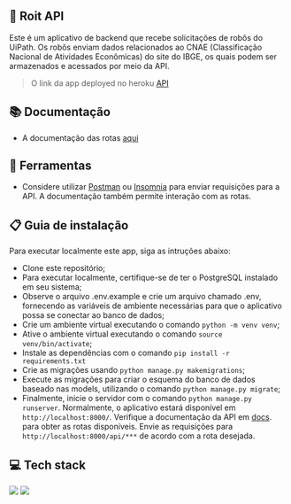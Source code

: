 
## 🤖 Roit API

Este é um aplicativo de backend que recebe solicitações de robôs do UiPath. Os robôs enviam dados relacionados ao CNAE (Classificação Nacional de Atividades Econômicas) do site do IBGE, os quais podem ser armazenados e acessados por meio da API.

> O link da app deployed no heroku [API](https://roit.herokuapp.com/api/docs/) 

> 
## 📚 Documentação 
- A documentação das rotas [aqui](https://roit.herokuapp.com/api/docs/) 
## :toolbox: Ferramentas

- Considere utilizar [Postman](https://www.postman.com/downloads/) ou [Insomnia](https://insomnia.rest/download) para enviar requisições para a API. A documentação também permite interação com as rotas.


## 📋 Guia de instalação
Para executar localmente este app, siga as intruções abaixo:

- Clone este repositório;
- Para executar localmente, certifique-se de ter o PostgreSQL instalado em seu sistema;
- Observe o arquivo .env.example e crie um arquivo chamado .env, fornecendo as variáveis de ambiente necessárias para que o aplicativo possa se conectar ao banco de dados;
- Crie um ambiente virtual executando o comando `python -m venv venv`;
- Ative o ambiente virtual executando o comando `source venv/bin/activate`;
- Instale as dependências com o comando `pip install -r requirements.txt`
- Crie as migrações usando `python manage.py makemigrations`;
- Execute as migrações para criar o esquema do banco de dados baseado nas models, utilizando o comando `python manage.py migrate`;
- Finalmente, inicie o servidor com o comando `python manage.py runserver`. Normalmente, o aplicativo estará disponível em `http://localhost:8000/`. Verifique a documentação da API em [docs](https://roit.herokuapp.com/api/docs/). para obter as rotas disponíveis. Envie as requisições para `http://localhost:8000/api/***` de acordo com a rota desejada. 

## 💻 Tech stack

  <img src="https://img.shields.io/badge/Django-092E20?style=for-the-badge&logo=django&logoColor=green" /> <img src="https://img.shields.io/badge/PostgreSQL-316192?style=for-the-badge&logo=postgresql&logoColor=white" /> 
  




